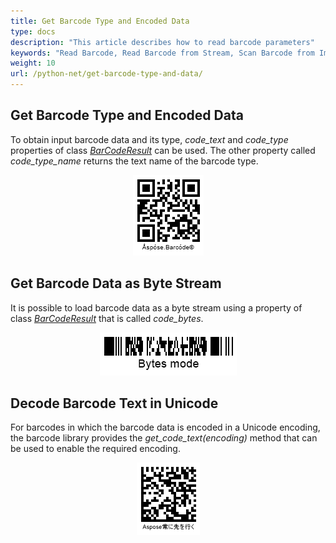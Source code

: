 ```yaml
---
title: Get Barcode Type and Encoded Data
type: docs
description: "This article describes how to read barcode parameters"
keywords: "Read Barcode, Read Barcode from Stream, Scan Barcode from Image, Many Barcodes in One Image, Read PDF417 Barcode, Read PDF417 Metadata, Read Qr Code, Read QR Code Metadata, QR Code Structured Append, Aspose.BarCode, Read Barcode C#"
weight: 10
url: /python-net/get-barcode-type-and-data/
---
```

  
## **Get Barcode Type and Encoded Data**
To obtain input barcode data and its type, *code_text* and *code_type* properties of class [*BarCodeResult*](/barcode/python-net/api-reference/aspose.barcode.barcoderecognition/barcoderesult/) can be used. The other property called *code_type_name* returns the text name of the barcode type.


<p align="center"><img src="qrcodetext.png"></p> 
  
## **Get Barcode Data as Byte Stream**
It is possible to load barcode data as a byte stream using a property of class [*BarCodeResult*](/barcode/python-net/api-reference/aspose.barcode.barcoderecognition/barcoderesult/) that is called *code_bytes*. 

<p align="center"><img src="extcodebytes.png"></p>

## **Decode Barcode Text in Unicode**
For barcodes in which the barcode data is encoded in a Unicode encoding, the barcode library provides the *get_code_text(encoding)* method that can be used to enable the required encoding.  

<p align="center"><img src="extunicodecodetext.png"></p>
